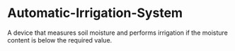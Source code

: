 # Automatic-Irrigation-System
A device that measures soil moisture and performs irrigation if the moisture content is below the required value.
